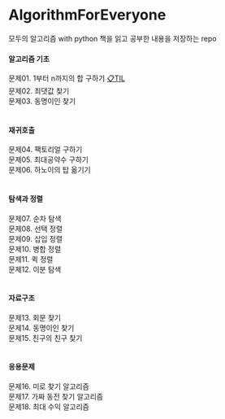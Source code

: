 # AlgorithmForEveryone
모두의 알고리즘 with python 책을 읽고 공부한 내용을 저장하는 repo
<br>

#### 알고리즘 기초
문제01. 1부터 n까지의 합 구하기     <a href='https://github.com/ujin2021/AlgorithmForEveryone/blob/main/TIL/q1.md'> 📋TIL  </a> <br>
문제02. 최댓값 찾기 <br>
문제03. 동명이인 찾기 <br>
 <br>
 
#### 재귀호출
문제04. 팩토리얼 구하기 <br>
문제05. 최대공약수 구하기 <br>
문제06. 하노이의 탑 옮기기 <br>
 <br>
 
#### 탐색과 정렬
문제07. 순차 탐색 <br>
문제08. 선택 정렬 <br>
문제09. 삽입 정렬 <br>
문제10. 병합 정렬 <br>
문제11. 퀵 정렬 <br>
문제12. 이분 탐색 <br>
 <br>
 
#### 자료구조 
문제13. 회문 찾기 <br>
문제14. 동명이인 찾기 <br>
문제15. 친구의 친구 찾기 <br>
 <br>
 
#### 응용문제
문제16. 미로 찾기 알고리즘 <br>
문제17. 가짜 동전 찾기 알고리즘 <br>
문제18. 최대 수익 알고리즘 <br>
